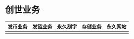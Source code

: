 # 创世业务

| 发币业务 | 发链业务 | 永久刻字 | 存储业务 | 永久网站 |
| :--- | :--- | :--- | :--- | :--- |
|  |  |  |  |  |



